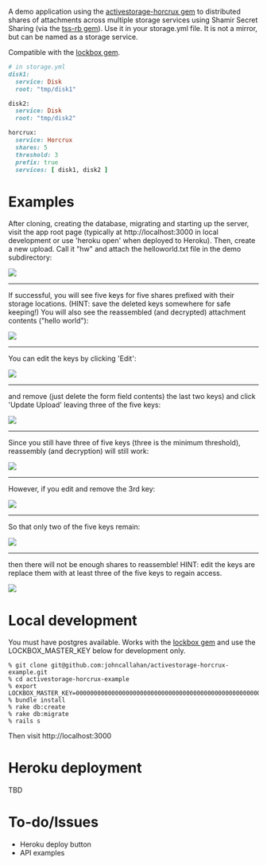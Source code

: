 A demo application using the [activestorage-horcrux
gem](https://github.com/johncallahan/activestorage-horcrux) to
distributed shares of attachments across multiple storage services
using Shamir Secret Sharing (via the [tss-rb
gem](https://github.com/grempe/tss-rb)).  Use it in your storage.yml
file.  It is not a mirror, but can be named as a storage service.

Compatible with the [lockbox gem](https://github.com/ankane/lockbox).

```ruby
# in storage.yml
disk1: 
  service: Disk
  root: "tmp/disk1"

disk2:
  service: Disk
  root: "tmp/disk2"

horcrux:
  service: Horcrux
  shares: 5
  threshold: 3
  prefix: true
  services: [ disk1, disk2 ]
```

# Examples

After cloning, creating the database, migrating and starting up the
server, visit the app root page (typically at http://localhost:3000 in
local development or use 'heroku open' when deployed to Heroku).
Then, create a new upload.  Call it "hw" and attach the helloworld.txt
file in the demo subdirectory:

![](images/demo01.png)
***

If successful, you will see five keys for five shares prefixed with
their storage locations. (HINT: save the deleted keys somewhere for
safe keeping!) You will also see the reassembled (and decrypted)
attachment contents ("hello world"):

![](images/demo02.png)
***

You can edit the keys by clicking 'Edit':

![](images/demo03.png)
***

and remove (just delete the form field contents) the last two keys)
and click 'Update Upload' leaving three of the five keys:

![](images/demo04.png)
***

Since you still have three of five keys (three is the minimum
threshold), reassembly (and decryption) will still work:

![](images/demo05.png)
***

However, if you edit and remove the 3rd key:

![](images/demo06.png)
***

So that only two of the five keys remain:

![](images/demo07.png)
***

then there will not be enough shares to reassemble!  HINT: edit the
keys are replace them with at least three of the five keys to regain
access.

![](images/demo08.png)

# Local development

You must have postgres available.  Works with the [lockbox
gem](https://github.com/ankane/lockbox) and use the LOCKBOX_MASTER_KEY
below for development only.

```shell
% git clone git@github.com:johncallahan/activestorage-horcrux-example.git
% cd activestorage-horcrux-example
% export LOCKBOX_MASTER_KEY=0000000000000000000000000000000000000000000000000000000000000000
% bundle install
% rake db:create
% rake db:migrate
% rails s
```

Then visit http://localhost:3000

# Heroku deployment

TBD

# To-do/Issues

* Heroku deploy button
* API examples
